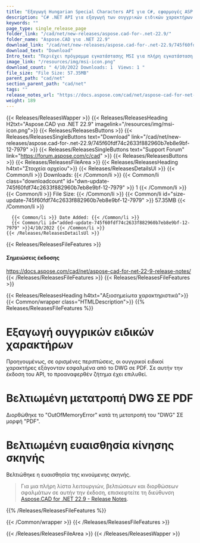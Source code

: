 ```yaml
---
title: "Εξαγωγή Hungarian Special Characters API για C#, εφαρμογές ASP.NET"
description: "C# .NET API για εξαγωγή των ουγγρικών ειδικών χαρακτήρων από το DWG σε PDF, επέλυσε την εξαίρεση μετατροπής «DWG» σε «PDF», βελτιωμένη ευαισθησία της κινούμενης σκηνής."
keywords: ""
page_type: single_release_page
folder_link: "/cad/net/new-releases/aspose.cad-for-.net-22.9/"
folder_name: "Aspose.CAD για .NET 22.9"
download_link: "/cad/net/new-releases/aspose.cad-for-.net-22.9/745f60fdf74c2633f882960b7eb8e9bf-12-7979"
download_text: "Download"
Intro_text: "Περιέχει πρόγραμμα εγκατάστασης MSI για πλήρη εγκατάσταση προϊόντος του Aspose.CAD για .NET v22.9"
image_link: "/resources/img/msi-icon.png"
download_count: " 4/10/2022 Downloads: 1  Views: 1 "
file_size: "File Size: 57.35MB"
parent_path: "cad/net"
section_parent_path: "cad/net"
tags: ""
release_notes_url: "https://docs.aspose.com/cad/net/aspose-cad-for-net-22-9-release-notes/"
weight: 189
---
```


{{< Releases/ReleasesWapper >}}
{{< Releases/ReleasesHeading H2txt="Aspose.CAD για .NET 22.9" imagelink="/resources/img/msi-icon.png">}}
{{< Releases/ReleasesButtons >}}
{{< Releases/ReleasesSingleButtons text="Download" link="/cad/net/new-releases/aspose.cad-for-.net-22.9/745f60fdf74c2633f882960b7eb8e9bf-12-7979" >}}
{{< Releases/ReleasesSingleButtons text="Support Forum" link="https://forum.aspose.com/c/cad" >}}
{{< Releases/ReleasesButtons >}}
{{< Releases/ReleasesFileArea >}}
{{< Releases/ReleasesHeading h4txt="Στοιχεία αρχείου">}}
{{< Releases/ReleasesDetailsUl >}}
{{< Common/li >}} Downloads: {{< /Common/li >}}
{{< Common/li class="downloadcount" id="dwn-update-745f60fdf74c2633f882960b7eb8e9bf-12-7979" >}} 1 {{< /Common/li >}}
{{< Common/li >}} File Size: {{< /Common/li >}}
{{< Common/li id="size-update-745f60fdf74c2633f882960b7eb8e9bf-12-7979" >}} 57.35MB {{< /Common/li >}}

      {{< Common/li >}} Date Added: {{< /Common/li >}}
      {{< Common/li id="added-update-745f60fdf74c2633f882960b7eb8e9bf-12-7979" >}}4/10/2022 {{< /Common/li >}}
    {{< /Releases/ReleasesDetailsUl >}}

{{< Releases/ReleasesFileFeatures >}}
<h4>Σημειώσεις έκδοσης</h4><div> <a href='https://docs.aspose.com/cad/net/aspose-cad-for-net-22-9-release-notes/'>https://docs.aspose.com/cad/net/aspose-cad-for-net-22-9-release-notes/</a></div>
{{< /Releases/ReleasesFileFeatures >}}
{{< Releases/ReleasesFileFeatures >}}

{{< Releases/ReleasesHeading h4txt="Αξιοσημείωτα χαρακτηριστικά">}}
{{< Common/wrapper class="HTMLDescription">}}
{{% Releases/ReleasesFileFeatures %}}

# Εξαγωγή ουγγρικών ειδικών χαρακτήρων

Προηγουμένως, σε ορισμένες περιπτώσεις, οι ουγγρικοί ειδικοί χαρακτήρες εξάγονταν εσφαλμένα από το DWG σε PDF. Σε αυτήν την έκδοση του API, το προαναφερθέν ζήτημα έχει επιλυθεί.

# Βελτιωμένη μετατροπή DWG ΣΕ PDF

Διορθώθηκε το "OutOfMemoryError" κατά τη μετατροπή του "DWG" ΣΕ μορφή "PDF".

# Βελτιωμένη ευαισθησία κίνησης σκηνής

Βελτιώθηκε η ευαισθησία της κινούμενης σκηνής.

> Για μια πλήρη λίστα λειτουργιών, βελτιώσεων και διορθώσεων σφαλμάτων σε αυτήν την έκδοση, επισκεφτείτε τη διεύθυνση [Aspose.CAD for .NET 22.9 - Release Notes](https://docs.aspose.com/cad/net/aspose-cad-for-net-22-9-release-notes/).

{{% /Releases/ReleasesFileFeatures %}}

{{< /Common/wrapper >}}
{{< /Releases/ReleasesFileFeatures >}}

{{< /Releases/ReleasesFileArea >}}
{{< /Releases/ReleasesWapper >}}

